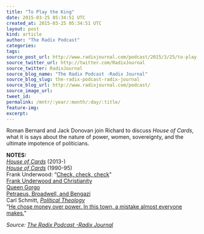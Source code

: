 ```yaml
---
title: "To Play the King"
date: 2015-03-25 05:34:51 UTC
created_at: 2015-03-25 05:34:51 UTC
layout: post
kind: article
author: "The Radix Podcast"
categories: 
tags: 
source_post_url: http://www.radixjournal.com/podcast/2015/3/25/to-play-the-king
source_twitter_url: http://twitter.com/RadixJournal
source_twitter: RadixJournal
source_blog_name: "The Radix Podcast -Radix Journal"
source_blog_slug: the-radix-podcast-radix-journal
source_blog_url: http://www.radixjournal.com/podcast/
source_image_url: 
tweet_id:
permalink: /mntr/:year/:month/:day/:title/
feature-img: 
excerpt:
---
```

<p>Roman Bernard and Jack Donovan join Richard to discuss <em>House of Cards</em>, what it is says about the nature of power, women, sovereignty, and the ultimate impotence of politicians. </p>



<p><strong>NOTES:</strong> <br>
<a href="http://www.imdb.com/title/tt1856010/"><em>House of Cards</em></a> (2013-) <br>
<a href="http://www.imdb.com/title/tt0098825/"><em>House of Cards</em></a> (1990-95) <br>
Frank Underwood: “<a href="http://www.moviemistakes.com/entry203800">Check, check, check</a>" <br>
<a href="http://religiondispatches.org/i-dont-buy-it-the-gospel-according-to-frank-underwood/">Frank Underwood and Christianity</a> <br>
<a href="https://www.youtube.com/watch?v=7tH1FzD1YY8">Queen Gorgo</a> <br>
<a href="http://mic.com/articles/18902/benghazi-cover-up-petraeus-resignation-may-have-been-a-bit-too-perfectly-timed">Petraeus, Broadwell, and Bengazi</a> <br>
Carl Schmitt, <a href="http://www.amazon.com/exec/obidos/ASIN/0226738892/washisummipub-20"><em>Political Theology</em></a> <br>
“<a href="https://www.youtube.com/watch?v=LYnnm3L12fA">He chose money over power. In this town, a mistake almost everyone makes.</a>”    </p><div class="">
    <i>Source: <a href="http://www.radixjournal.com/podcast/">The Radix Podcast -Radix Journal</a></i>
</div>
